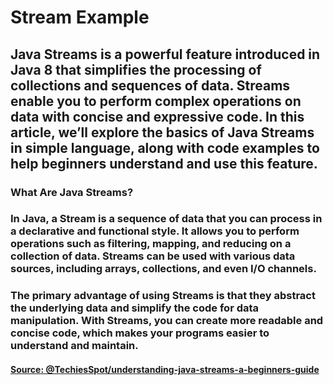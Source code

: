 # Stream Example

## Java Streams is a powerful feature introduced in Java 8 that simplifies the processing of collections and sequences of data. Streams enable you to perform complex operations on data with concise and expressive code. In this article, we’ll explore the basics of Java Streams in simple language, along with code examples to help beginners understand and use this feature.

### What Are Java Streams?

### In Java, a Stream is a sequence of data that you can process in a declarative and functional style. It allows you to perform operations such as filtering, mapping, and reducing on a collection of data. Streams can be used with various data sources, including arrays, collections, and even I/O channels.

### The primary advantage of using Streams is that they abstract the underlying data and simplify the code for data manipulation. With Streams, you can create more readable and concise code, which makes your programs easier to understand and maintain.

#### [Source: @TechiesSpot/understanding-java-streams-a-beginners-guide](https://medium.com/@TechiesSpot/understanding-java-streams-a-beginners-guide-5b76fbe5df98)